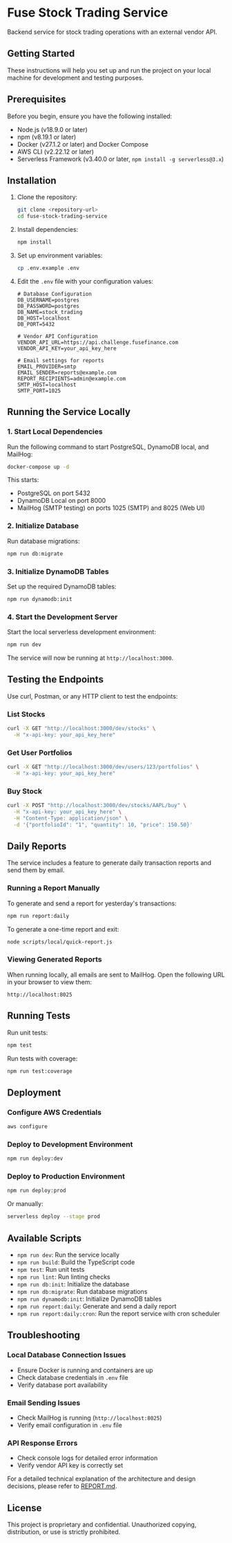 # Fuse Stock Trading Service

Backend service for stock trading operations with an external vendor API.

## Getting Started

These instructions will help you set up and run the project on your local machine for development and testing purposes.

## Prerequisites

Before you begin, ensure you have the following installed:

- Node.js (v18.9.0 or later)
- npm (v8.19.1 or later)
- Docker (v27.1.2 or later) and Docker Compose
- AWS CLI (v2.22.12 or later)
- Serverless Framework (v3.40.0 or later, `npm install -g serverless@3.x`)

## Installation

1. Clone the repository:
   ```bash
   git clone <repository-url>
   cd fuse-stock-trading-service
   ```

2. Install dependencies:
   ```bash
   npm install
   ```

3. Set up environment variables:
   ```bash
   cp .env.example .env
   ```

4. Edit the `.env` file with your configuration values:
   ```
   # Database Configuration
   DB_USERNAME=postgres
   DB_PASSWORD=postgres
   DB_NAME=stock_trading
   DB_HOST=localhost
   DB_PORT=5432
   
   # Vendor API Configuration
   VENDOR_API_URL=https://api.challenge.fusefinance.com
   VENDOR_API_KEY=your_api_key_here
   
   # Email settings for reports
   EMAIL_PROVIDER=smtp
   EMAIL_SENDER=reports@example.com
   REPORT_RECIPIENTS=admin@example.com
   SMTP_HOST=localhost
   SMTP_PORT=1025
   ```

## Running the Service Locally

### 1. Start Local Dependencies

Run the following command to start PostgreSQL, DynamoDB local, and MailHog:

```bash
docker-compose up -d
```

This starts:
- PostgreSQL on port 5432
- DynamoDB Local on port 8000
- MailHog (SMTP testing) on ports 1025 (SMTP) and 8025 (Web UI)

### 2. Initialize Database

Run database migrations:

```bash
npm run db:migrate
```

### 3. Initialize DynamoDB Tables

Set up the required DynamoDB tables:

```bash
npm run dynamodb:init
```

### 4. Start the Development Server

Start the local serverless development environment:

```bash
npm run dev
```

The service will now be running at `http://localhost:3000`.

## Testing the Endpoints

Use curl, Postman, or any HTTP client to test the endpoints:

### List Stocks
```bash
curl -X GET "http://localhost:3000/dev/stocks" \
  -H "x-api-key: your_api_key_here"
```

### Get User Portfolios
```bash
curl -X GET "http://localhost:3000/dev/users/123/portfolios" \
  -H "x-api-key: your_api_key_here"
```

### Buy Stock
```bash
curl -X POST "http://localhost:3000/dev/stocks/AAPL/buy" \
  -H "x-api-key: your_api_key_here" \
  -H "Content-Type: application/json" \
  -d '{"portfolioId": "1", "quantity": 10, "price": 150.50}'
```

## Daily Reports

The service includes a feature to generate daily transaction reports and send them by email.

### Running a Report Manually

To generate and send a report for yesterday's transactions:

```bash
npm run report:daily
```

To generate a one-time report and exit:

```bash
node scripts/local/quick-report.js
```

### Viewing Generated Reports

When running locally, all emails are sent to MailHog. Open the following URL in your browser to view them:

```
http://localhost:8025
```

## Running Tests

Run unit tests:

```bash
npm test
```

Run tests with coverage:

```bash
npm run test:coverage
```

## Deployment

### Configure AWS Credentials

```bash
aws configure
```

### Deploy to Development Environment

```bash
npm run deploy:dev
```

### Deploy to Production Environment

```bash
npm run deploy:prod
```

Or manually:

```bash
serverless deploy --stage prod
```

## Available Scripts

- `npm run dev`: Run the service locally
- `npm run build`: Build the TypeScript code
- `npm test`: Run unit tests
- `npm run lint`: Run linting checks
- `npm run db:init`: Initialize the database
- `npm run db:migrate`: Run database migrations
- `npm run dynamodb:init`: Initialize DynamoDB tables
- `npm run report:daily`: Generate and send a daily report
- `npm run report:daily:cron`: Run the report service with cron scheduler

## Troubleshooting

### Local Database Connection Issues
- Ensure Docker is running and containers are up
- Check database credentials in `.env` file
- Verify database port availability

### Email Sending Issues
- Check MailHog is running (`http://localhost:8025`)
- Verify email configuration in `.env` file

### API Response Errors
- Check console logs for detailed error information
- Verify vendor API key is correctly set

For a detailed technical explanation of the architecture and design decisions, please refer to [REPORT.md](REPORT.md).

## License

This project is proprietary and confidential. Unauthorized copying, distribution, or use is strictly prohibited.
